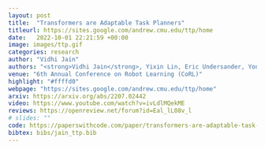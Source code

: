 ```yaml
---
layout: post
title:  "Transformers are Adaptable Task Planners"
titleurl: https://sites.google.com/andrew.cmu.edu/ttp/home
date:   2022-10-01 22:21:59 +00:00
image: images/ttp.gif
categories: research
author: "Vidhi Jain"
authors: "<strong>Vidhi Jain</strong>, Yixin Lin, Eric Undersander, Yonatan Bisk and Akshara Rai."
venue: "6th Annual Conference on Robot Learning (CoRL)"
highlight: "#ffffd0"
webpage: "https://sites.google.com/andrew.cmu.edu/ttp/home"
arxiv: https://arxiv.org/abs/2207.02442
video: https://www.youtube.com/watch?v=ivLdlMQekME
reviews: https://openreview.net/forum?id=Eal_lL08v_l
# slides: ""
code: https://paperswithcode.com/paper/transformers-are-adaptable-task-planners
bibtex: bibs/jain_ttp.bib
---
```

